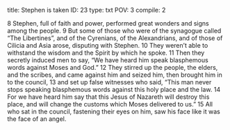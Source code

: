 title:          Stephen is taken
ID:             23
type:           txt
POV:            3
compile:        2


8 Stephen, full of faith and power, performed great wonders and signs among the people. 9 But some of those who were of the synagogue called “The Libertines”, and of the Cyrenians, of the Alexandrians, and of those of Cilicia and Asia arose, disputing with Stephen. 10 They weren’t able to withstand the wisdom and the Spirit by which he spoke. 11 Then they secretly induced men to say, “We have heard him speak blasphemous words against Moses and God.” 12 They stirred up the people, the elders, and the scribes, and came against him and seized him, then brought him in to the council, 13 and set up false witnesses who said, “This man never stops speaking blasphemous words against this holy place and the law. 14 For we have heard him say that this Jesus of Nazareth will destroy this place, and will change the customs which Moses delivered to us.” 15 All who sat in the council, fastening their eyes on him, saw his face like it was the face of an angel. 